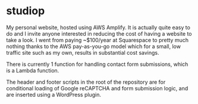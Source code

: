 # studiop
My personal website, hosted using AWS Amplify. It is actually quite easy to do and I invite anyone interested in reducing the cost of having a website to take a look. I went from paying ~$100/year at Squarespace to pretty much nothing thanks to the AWS pay-as-you-go model which for a small, low traffic site such as my own, results in substantial cost savings.

There is currently 1 function for handling contact form submissions, which is a Lambda function.

The header and footer scripts in the root of the repository are for conditional loading of Google reCAPTCHA and form submission logic, and are inserted using a WordPress plugin.
